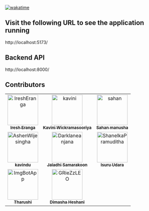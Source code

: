[![wakatime](https://wakatime.com/badge/user/f9739902-7539-4da9-8836-8c1a4cd952fc/project/018e2bc9-1299-43e6-974b-4ba07ccc43c5.svg)](https://wakatime.com/badge/user/f9739902-7539-4da9-8836-8c1a4cd952fc/project/018e2bc9-1299-43e6-974b-4ba07ccc43c5)



## Visit the following URL to see the application running
http://localhost:5173/

## Backend API
http://localhost:8000/



## Contributors

<table>
<tr>
    <td align="center">
        <a href="https://github.com/IreshEranga">
            <img src="https://github.com/IreshEranga.png" width="100(px);" alt="IreshEranga"/>
            <br />
            <sub><b>Iresh Eranga</b></sub>
        </a>
    </td>
    <td align="center">
        <a href="https://github.com/KaviniWickramasooriya">
            <img src="https://github.com/KaviniWickramasooriya.png" width="100(px);" alt="kavini"/>
            <br />
            <sub><b>Kavini Wickramasooriya</b></sub>
        </a>
    </td>
    <td align="center">
        <a href="https://github.com/sahan-manusha">
            <img src="https://github.com/sahan-manusha.png" width="100(px);" alt="sahan"/>
            <br />
            <sub><b>Sahan manusha</b></sub>
        </a>
    </td></tr>
<tr>
    <td align="center">
        <a href="https://github.com/kavindu0711">
            <img src="https://github.com/kavindu0711.png" width="100(px);" alt="AshenWijesingha"/>
            <br />
            <sub><b>kavindu</b></sub>
        </a>
    </td>
    <td align="center">
        <a href="https://github.com/jaladhisamarakoon">
            <img src="https://github.com/jaladhisamarakoon.png" width="100(px);" alt="Darklaneanjana"/>
            <br />
            <sub><b>Jaladhi Samarakoon</b></sub>
        </a>
    </td>
    <td align="center">
        <a href="https://github.com/IT22350428">
            <img src="https://github.com/IT22350428.png" width="100(px);" alt="ShanelkaPramuditha"/>
            <br />
            <sub><b>Isuru Udara</b></sub>
        </a>
    </td></tr>
<tr>
    <td align="center">
        <a href="https://github.com/DLTS0621">
            <img src="https://github.com/DLTS0621.png" width="100(px);" alt="ImgBotApp"/>
            <br />
            <sub><b>Tharushi</b></sub>
        </a>
    </td>
    <td align="center">
        <a href="https://github.com/DimashaHashani">
            <img src="https://github.com/DimashaHashani.png" width="100(px);" alt="GRieZzLEO"/>
            <br />
            <sub><b>Dimasha Heshani</b></sub>
        </a>
    </td>
    </tr>

        
       
        
 
</table>
<!-- readme: contributors -end -->
